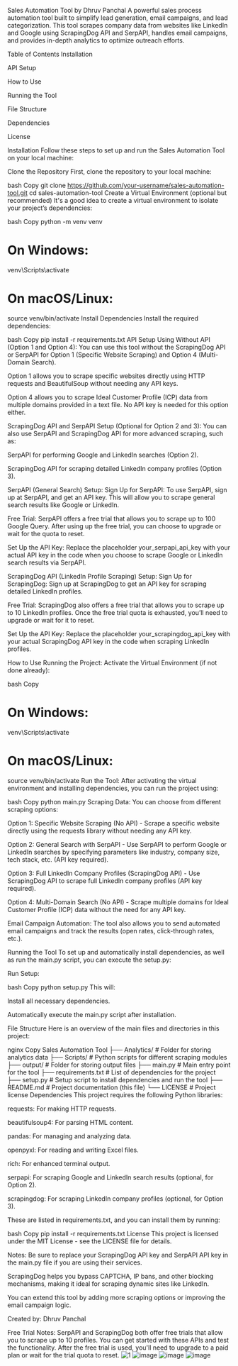 Sales Automation Tool by Dhruv Panchal
A powerful sales process automation tool built to simplify lead generation, email campaigns, and lead categorization. This tool scrapes company data from websites like LinkedIn and Google using ScrapingDog API and SerpAPI, handles email campaigns, and provides in-depth analytics to optimize outreach efforts.

Table of Contents
Installation

API Setup

How to Use

Running the Tool

File Structure

Dependencies

License

Installation
Follow these steps to set up and run the Sales Automation Tool on your local machine:

Clone the Repository First, clone the repository to your local machine:

bash
Copy
git clone https://github.com/your-username/sales-automation-tool.git
cd sales-automation-tool
Create a Virtual Environment (optional but recommended) It's a good idea to create a virtual environment to isolate your project’s dependencies:

bash
Copy
python -m venv venv
# On Windows:
venv\Scripts\activate
# On macOS/Linux:
source venv/bin/activate
Install Dependencies Install the required dependencies:

bash
Copy
pip install -r requirements.txt
API Setup
Using Without API (Option 1 and Option 4):
You can use this tool without the ScrapingDog API or SerpAPI for Option 1 (Specific Website Scraping) and Option 4 (Multi-Domain Search).

Option 1 allows you to scrape specific websites directly using HTTP requests and BeautifulSoup without needing any API keys.

Option 4 allows you to scrape Ideal Customer Profile (ICP) data from multiple domains provided in a text file. No API key is needed for this option either.

ScrapingDog API and SerpAPI Setup (Optional for Option 2 and 3):
You can also use SerpAPI and ScrapingDog API for more advanced scraping, such as:

SerpAPI for performing Google and LinkedIn searches (Option 2).

ScrapingDog API for scraping detailed LinkedIn company profiles (Option 3).

SerpAPI (General Search) Setup:
Sign Up for SerpAPI: To use SerpAPI, sign up at SerpAPI, and get an API key. This will allow you to scrape general search results like Google or LinkedIn.

Free Trial:
SerpAPI offers a free trial that allows you to scrape up to 100 Google Query. After using up the free trial, you can choose to upgrade or wait for the quota to reset.

Set Up the API Key: Replace the placeholder your_serpapi_api_key with your actual API key in the code when you choose to scrape Google or LinkedIn search results via SerpAPI.

ScrapingDog API (LinkedIn Profile Scraping) Setup:
Sign Up for ScrapingDog: Sign up at ScrapingDog to get an API key for scraping detailed LinkedIn profiles.

Free Trial:
ScrapingDog also offers a free trial that allows you to scrape up to 10 LinkedIn profiles. Once the free trial quota is exhausted, you’ll need to upgrade or wait for it to reset.

Set Up the API Key: Replace the placeholder your_scrapingdog_api_key with your actual ScrapingDog API key in the code when scraping LinkedIn profiles.

How to Use
Running the Project:
Activate the Virtual Environment (if not done already):

bash
Copy
# On Windows:
venv\Scripts\activate
# On macOS/Linux:
source venv/bin/activate
Run the Tool: After activating the virtual environment and installing dependencies, you can run the project using:

bash
Copy
python main.py
Scraping Data:
You can choose from different scraping options:

Option 1: Specific Website Scraping (No API) - Scrape a specific website directly using the requests library without needing any API key.

Option 2: General Search with SerpAPI - Use SerpAPI to perform Google or LinkedIn searches by specifying parameters like industry, company size, tech stack, etc. (API key required).

Option 3: Full LinkedIn Company Profiles (ScrapingDog API) - Use ScrapingDog API to scrape full LinkedIn company profiles (API key required).

Option 4: Multi-Domain Search (No API) - Scrape multiple domains for Ideal Customer Profile (ICP) data without the need for any API key.

Email Campaign Automation:
The tool also allows you to send automated email campaigns and track the results (open rates, click-through rates, etc.).

Running the Tool
To set up and automatically install dependencies, as well as run the main.py script, you can execute the setup.py:

Run Setup:

bash
Copy
python setup.py
This will:

Install all necessary dependencies.

Automatically execute the main.py script after installation.

File Structure
Here is an overview of the main files and directories in this project:

nginx
Copy
Sales Automation Tool
├── Analytics/              # Folder for storing analytics data
├── Scripts/                # Python scripts for different scraping modules
├── output/                 # Folder for storing output files
├── main.py                 # Main entry point for the tool
├── requirements.txt        # List of dependencies for the project
├── setup.py                # Setup script to install dependencies and run the tool
├── README.md               # Project documentation (this file)
└── LICENSE                 # Project license
Dependencies
This project requires the following Python libraries:

requests: For making HTTP requests.

beautifulsoup4: For parsing HTML content.

pandas: For managing and analyzing data.

openpyxl: For reading and writing Excel files.

rich: For enhanced terminal output.

serpapi: For scraping Google and LinkedIn search results (optional, for Option 2).

scrapingdog: For scraping LinkedIn company profiles (optional, for Option 3).

These are listed in requirements.txt, and you can install them by running:

bash
Copy
pip install -r requirements.txt
License
This project is licensed under the MIT License - see the LICENSE file for details.

Notes:
Be sure to replace your ScrapingDog API key and SerpAPI API key in the main.py file if you are using their services.

ScrapingDog helps you bypass CAPTCHA, IP bans, and other blocking mechanisms, making it ideal for scraping dynamic sites like LinkedIn.

You can extend this tool by adding more scraping options or improving the email campaign logic.

Created by:
Dhruv Panchal

Free Trial Notes:
SerpAPI and ScrapingDog both offer free trials that allow you to scrape up to 10 profiles. You can get started with these APIs and test the functionality. After the free trial is used, you'll need to upgrade to a paid plan or wait for the trial quota to reset.
![1](https://github.com/user-attachments/assets/b1877110-26c2-4282-8b35-bb8874326071)
![image](https://github.com/user-attachments/assets/8dce314d-30ee-44ef-a9bd-a1f400c20f5f)
![image](https://github.com/user-attachments/assets/2a16ed06-8c42-4c64-a655-c53d6af7cac7)
![image](https://github.com/user-attachments/assets/a514f983-61c2-4d1d-b814-bd1be9939476)




